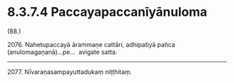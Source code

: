 

# 8.3.7.4 Paccayapaccanīyānuloma





(88.)

2076\. Nahetupaccayā ārammaṇe cattāri, adhipatiyā pañca (anulomagaṇanā)…pe…  avigate satta.

---

2077\. Nīvaraṇasampayuttadukaṃ niṭṭhitaṃ.





